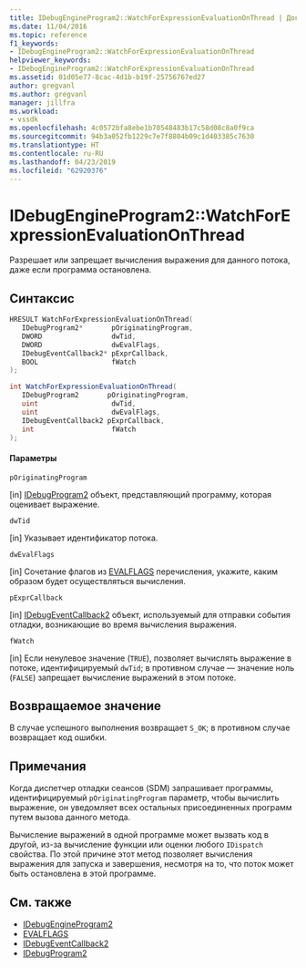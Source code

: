 ```yaml
---
title: IDebugEngineProgram2::WatchForExpressionEvaluationOnThread | Документация Майкрософт
ms.date: 11/04/2016
ms.topic: reference
f1_keywords:
- IDebugEngineProgram2::WatchForExpressionEvaluationOnThread
helpviewer_keywords:
- IDebugEngineProgram2::WatchForExpressionEvaluationOnThread
ms.assetid: 01d05e77-8cac-4d1b-b19f-25756767ed27
author: gregvanl
ms.author: gregvanl
manager: jillfra
ms.workload:
- vssdk
ms.openlocfilehash: 4c0572bfa8ebe1b70548483b17c58d08c8a0f9ca
ms.sourcegitcommit: 94b3a052fb1229c7e7f8804b09c1d403385c7630
ms.translationtype: HT
ms.contentlocale: ru-RU
ms.lasthandoff: 04/23/2019
ms.locfileid: "62920376"
---
```

# <a name="idebugengineprogram2watchforexpressionevaluationonthread"></a>IDebugEngineProgram2::WatchForExpressionEvaluationOnThread
Разрешает или запрещает вычисления выражения для данного потока, даже если программа остановлена.

## <a name="syntax"></a>Синтаксис

```cpp
HRESULT WatchForExpressionEvaluationOnThread( 
   IDebugProgram2*       pOriginatingProgram,
   DWORD                 dwTid,
   DWORD                 dwEvalFlags,
   IDebugEventCallback2* pExprCallback,
   BOOL                  fWatch
);
```

```csharp
int WatchForExpressionEvaluationOnThread( 
   IDebugProgram2       pOriginatingProgram,
   uint                  dwTid,
   uint                  dwEvalFlags,
   IDebugEventCallback2 pExprCallback,
   int                   fWatch
);
```

#### <a name="parameters"></a>Параметры
 `pOriginatingProgram`

 [in] [IDebugProgram2](../../../extensibility/debugger/reference/idebugprogram2.md) объект, представляющий программу, которая оценивает выражение.

 `dwTid`

 [in] Указывает идентификатор потока.

 `dwEvalFlags`

 [in] Сочетание флагов из [EVALFLAGS](../../../extensibility/debugger/reference/evalflags.md) перечисления, укажите, каким образом будет осуществляться вычисления.

 `pExprCallback`

 [in] [IDebugEventCallback2](../../../extensibility/debugger/reference/idebugeventcallback2.md) объект, используемый для отправки события отладки, возникающие во время вычисления выражения.

 `fWatch`

 [in] Если ненулевое значение (`TRUE`), позволяет вычислять выражение в потоке, идентифицируемый `dwTid`; в противном случае — значение ноль (`FALSE`) запрещает вычисление выражений в этом потоке.

## <a name="return-value"></a>Возвращаемое значение
 В случае успешного выполнения возвращает `S_OK`; в противном случае возвращает код ошибки.

## <a name="remarks"></a>Примечания
 Когда диспетчер отладки сеансов (SDM) запрашивает программы, идентифицируемый `pOriginatingProgram` параметр, чтобы вычислить выражение, он уведомляет всех остальных присоединенных программ путем вызова данного метода.

 Вычисление выражений в одной программе может вызвать код в другой, из-за вычисление функции или оценки любого `IDispatch` свойства. По этой причине этот метод позволяет вычисления выражения для запуска и завершения, несмотря на то, что поток может быть остановлена в этой программе.

## <a name="see-also"></a>См. также
- [IDebugEngineProgram2](../../../extensibility/debugger/reference/idebugengineprogram2.md)
- [EVALFLAGS](../../../extensibility/debugger/reference/evalflags.md)
- [IDebugEventCallback2](../../../extensibility/debugger/reference/idebugeventcallback2.md)
- [IDebugProgram2](../../../extensibility/debugger/reference/idebugprogram2.md)